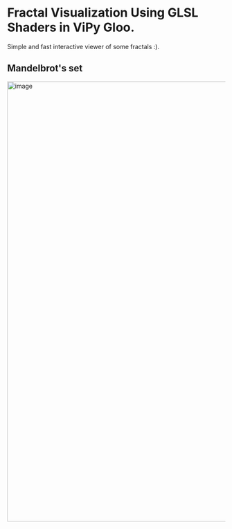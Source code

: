 # Fractal Visualization Using GLSL Shaders in ViPy Gloo. 

Simple and fast interactive viewer of some fractals :).


## Mandelbrot's set

<img width="1891" height="1017" alt="image" src="https://github.com/user-attachments/assets/3e3519c5-da99-4ea5-9970-abf69cebb260" />
